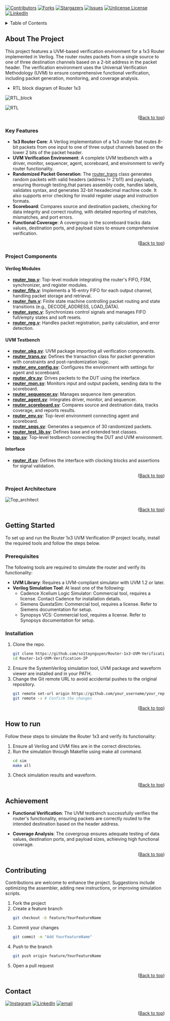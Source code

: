 <a id="readme-top"></a>

[![Contributors][contributors-shield]][contributors-url]
[![Forks][forks-shield]][forks-url]
[![Stargazers][stars-shield]][stars-url]
[![Issues][issues-shield]][issues-url]
[![Unlicense License][license-shield]][license-url]
[![LinkedIn][linkedin-shield]][linkedin-url]


<!-- TABLE OF CONTENTS -->
<details>
  <summary>Table of Contents</summary>
  <ol>
    <li>
      <a href="#about-the-project">About The Project</a>
	  <ul>
        <li><a href="#key-features">Key Features</a></li>
		<li><a href="#project-components">Project Components</a></li>
		<li><a href="#project-architecture">Project Architecture</a></li>
      </ul>
    </li>
    <li>
      <a href="#getting-started">Getting Started</a>
      <ul>
        <li><a href="#prerequisites">Prerequisites</a></li>
        <li><a href="#installation">Installation</a></li>
      </ul>
    </li>
    <li><a href="#how-to-run">How to run</a></li>
    <li><a href="#achievement">Achievement</a></li>
    <li><a href="#contributing">Contributing</a></li>
    <li><a href="#contact">Contact</a></li>
  </ol>
</details>

<!-- ABOUT THE PROJECT -->
## About The Project

This project features a UVM-based verification environment for a 1x3 Router implemented in Verilog. The router routes packets from a single source to one of three destination channels based on a 2-bit address in the packet header. The verification environment uses the Universal Verification Methodology (UVM) to ensure comprehensive functional verification, including packet generation, monitoring, and coverage analysis.

* RTL block diagram of Router 1x3

![RTL_block](https://github.com/so1taynguyen/Router-1x3-UVM-Verification-IP/blob/main/images/RTL_block_diagram.png)

![RTL](https://github.com/so1taynguyen/Router-1x3-UVM-Verification-IP/blob/main/images/RTL.png)

<p align="right">(<a href="#readme-top">Back to top</a>)</p>

### Key Features

* __1x3 Router Core__: A Verilog implementation of a 1x3 router that routes 8-bit packets from one input to one of three output channels based on the lower 2 bits of the packet header.
* __UVM Verification Environment__: A complete UVM testbench with a driver, monitor, sequencer, agent, scoreboard, and environment to verify router functionality.
* __Randomized Packet Generation__: The [router_trans](https://github.com/so1taynguyen/Router-1x3-UVM-Verification-IP/blob/main/agt_top/router_trans.sv) class generates random packets with valid headers (address != 2'b11) and payloads, ensuring thorough testing.that parses assembly code, handles labels, validates syntax, and generates 32-bit hexadecimal machine code. It also supports error checking for invalid register usage and instruction formats.
* __Scoreboard__: Compares source and destination packets, checking for data integrity and correct routing, with detailed reporting of matches, mismatches, and port errors.
* __Functional Coverage__: A covergroup in the scoreboard tracks data values, destination ports, and payload sizes to ensure comprehensive verification.

<p align="right">(<a href="#readme-top">Back to top</a>)</p>

### Project Components

#### Verilog Modules

* [__router_top.v__](https://github.com/so1taynguyen/Router-1x3-UVM-Verification-IP/blob/main/rtl/router_top.v): Top-level module integrating the router's FIFO, FSM, synchronizer, and register modules.
* [__router_fifo.v__](https://github.com/so1taynguyen/Router-1x3-UVM-Verification-IP/blob/main/rtl/router_fifo.v): Implements a 16-entry FIFO for each output channel, handling packet storage and retrieval.
* [__router_fsm.v__](https://github.com/so1taynguyen/Router-1x3-UVM-Verification-IP/blob/main/rtl/router_fsm.v): Finite state machine controlling packet routing and state transitions (e.g., DECODE_ADDRESS, LOAD_DATA).
* [__router_sync.v__](https://github.com/so1taynguyen/Router-1x3-UVM-Verification-IP/blob/main/rtl/router_sync.v): Synchronizes control signals and manages FIFO full/empty states and soft resets.
* [__router_reg.v__](https://github.com/so1taynguyen/Router-1x3-UVM-Verification-IP/blob/main/rtl/router_reg.v): Handles packet registration, parity calculation, and error detection.

#### UVM Testbench

* [__router_pkg.sv__](https://github.com/so1taynguyen/Router-1x3-UVM-Verification-IP/blob/main/packages/router_pkg.sv): UVM package importing all verification components.
* [__router_trans.sv__](https://github.com/so1taynguyen/Router-1x3-UVM-Verification-IP/blob/main/agt_top/router_trans.sv): Defines the transaction class for packet generation with constraints and post-randomization logic.
* [__router_env_config.sv__](https://github.com/so1taynguyen/Router-1x3-UVM-Verification-IP/blob/main/env/router_env_config.sv): Configures the environment with settings for agent and scoreboard.
* [__router_drv.sv__](https://github.com/so1taynguyen/Router-1x3-UVM-Verification-IP/blob/main/agt_top/router_drv.sv): Drives packets to the DUT using the interface.
* [__router_mon.sv__](https://github.com/so1taynguyen/Router-1x3-UVM-Verification-IP/blob/main/agt_top/router_mon.sv): Monitors input and output packets, sending data to the scoreboard.
* [__router_sequencer.sv__](https://github.com/so1taynguyen/Router-1x3-UVM-Verification-IP/blob/main/agt_top/router_sequencer.sv): Manages sequence item generation.
* [__router_agent.sv__](https://github.com/so1taynguyen/Router-1x3-UVM-Verification-IP/blob/main/agt_top/router_agent.sv): Integrates driver, monitor, and sequencer.
* [__router_scoreboard.sv__](https://github.com/so1taynguyen/Router-1x3-UVM-Verification-IP/blob/main/env/router_scoreboard.sv): Compares source and destination data, tracks coverage, and reports results.
* [__router_env.sv__](https://github.com/so1taynguyen/Router-1x3-UVM-Verification-IP/blob/main/env/router_env.sv): Top-level environment connecting agent and scoreboard.
* [__router_seqs.sv__](https://github.com/so1taynguyen/Router-1x3-UVM-Verification-IP/blob/main/test/router_seqs.sv): Generates a sequence of 30 randomized packets.
* [__router_test_lib.sv__](https://github.com/so1taynguyen/Router-1x3-UVM-Verification-IP/blob/main/test/router_test_lib.sv): Defines base and extended test classes.
* [__top.sv__](https://github.com/so1taynguyen/Router-1x3-UVM-Verification-IP/blob/main/tb/top.sv): Top-level testbench connecting the DUT and UVM environment.

#### Interface

* [__router_if.sv__](https://github.com/so1taynguyen/Router-1x3-UVM-Verification-IP/blob/main/rtl/router_if.sv): Defines the interface with clocking blocks and assertions for signal validation.

<p align="right">(<a href="#readme-top">Back to top</a>)</p>

### Project Architecture

![Top_architect](https://github.com/so1taynguyen/Router-1x3-UVM-Verification-IP/blob/main/images/Router_UVM.png) 

<p align="right">(<a href="#readme-top">Back to top</a>)</p>

<!-- GETTING STARTED -->
## Getting Started

To set up and run the Router 1x3 UVM Verification IP project locally, install the required tools and follow the steps below.

### Prerequisites

The following tools are required to simulate the router and verify its functionality:

* __UVM Library__: Requires a UVM-compliant simulator with UVM 1.2 or later.
* __Verilog Simulation Tool__: At least one of the following:
   * Cadence Xcelium Logic Simulator: Commercial tool, requires a license. Contact Cadence for installation details.
   * Siemens QuestaSim: Commercial tool, requires a license. Refer to Siemens documentation for setup.
   * Synopsys VCS: Commercial tool, requires a license. Refer to Synopsys documentation for setup.

### Installation

1. Clone the repo.
   ```sh
   git clone https://github.com/so1taynguyen/Router-1x3-UVM-Verification-IP.git
   cd Router-1x3-UVM-Verification-IP
   ```
2. Ensure the SystemVerilog simulation tool, UVM package and waveform viewer are installed and in your PATH.
3. Change the Git remote URL to avoid accidental pushes to the original repository.
   ```sh
   git remote set-url origin https://github.com/your_username/your_repo.git
   git remote -v # Confirm the changes
   ```

<p align="right">(<a href="#readme-top">Back to top</a>)</p>

<!-- USAGE EXAMPLES -->
## How to run

Follow these steps to simulate the Router 1x3 and verify its functionality:

1. Ensure all Verilog and UVM files are in the correct directories.
2. Run the simulation through Makefile using make all command.
      ```sh
      cd sim
      make all
      ```
3. Check simulation results and waveform.

<p align="right">(<a href="#readme-top">Back to top</a>)</p>

<!-- ROADMAP -->
## Achievement

* __Functional Verification__: The UVM testbench successfully verifies the router's functionality, ensuring packets are correctly routed to the intended destination based on the header address.

* __Coverage Analysis__: The covergroup ensures adequate testing of data values, destination ports, and payload sizes, achieving high functional coverage.

<p align="right">(<a href="#readme-top">Back to top</a>)</p>

<!-- CONTRIBUTING -->
## Contributing

Contributions are welcome to enhance the project. Suggestions include optimizing the assembler, adding new instructions, or improving simulation scripts.

1. Fork the project
2. Create a feature branch
    ```sh
    git checkout -b feature/YourFeatureName
    ```
3. Commit your changes
    ```sh
    git commit -m "Add YourFeatureName"
    ```
4. Push to the branch
    ```sh
    git push origin feature/YourFeatureName
    ```
4. Open a pull request

<p align="right">(<a href="#readme-top">Back to top</a>)</p>

<!-- CONTACT -->
## Contact

[![Instagram](https://img.shields.io/badge/Instagram-%23E4405F.svg?logo=Instagram&logoColor=white)](https://www.instagram.com/_2imlinkk/) [![LinkedIn](https://img.shields.io/badge/LinkedIn-%230077B5.svg?logo=linkedin&logoColor=white)](https://www.linkedin.com/in/linkk-isme/) [![email](https://img.shields.io/badge/Email-D14836?logo=gmail&logoColor=white)](mailto:nguyenvanlinh0702.1922@gmail.com) 

<p align="right">(<a href="#readme-top">Back to top</a>)</p>

<!-- MARKDOWN LINKS & IMAGES -->
<!-- https://www.markdownguide.org/basic-syntax/#reference-style-links -->
[contributors-shield]: https://img.shields.io/github/contributors/othneildrew/Best-README-Template.svg?style=for-the-badge
[contributors-url]: https://github.com/so1taynguyen/Router-1x3-UVM-Verification-IP/graphs/contributors
[forks-shield]: https://img.shields.io/github/forks/so1taynguyen/Simple-MIPS32-Hardware-Implementation-with-Python-Assembler.svg?style=for-the-badge
[forks-url]: https://github.com/so1taynguyen/Router-1x3-UVM-Verification-IP/network/members
[stars-shield]: https://img.shields.io/github/stars/so1taynguyen/Simple-MIPS32-Hardware-Implementation-with-Python-Assembler.svg?style=for-the-badge
[stars-url]: https://github.com/so1taynguyen/Router-1x3-UVM-Verification-IP/stargazers
[issues-shield]: https://img.shields.io/github/issues/so1taynguyen/Simple-MIPS32-Hardware-Implementation-with-Python-Assembler.svg?style=for-the-badge
[issues-url]: https://github.com/so1taynguyen/Router-1x3-UVM-Verification-IP/issues
[license-shield]: https://img.shields.io/github/license/so1taynguyen/Simple-MIPS32-Hardware-Implementation-with-Python-Assembler.svg?style=for-the-badge
[license-url]: https://github.com/so1taynguyen/Router-1x3-UVM-Verification-IP/blob/main/LICENSE
[linkedin-shield]: https://img.shields.io/badge/-LinkedIn-black.svg?style=for-the-badge&logo=linkedin&colorB=555
[linkedin-url]: https://www.linkedin.com/in/linkk-isme/
